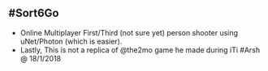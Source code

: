 #Sort6Go
---
* Online Multiplayer First/Third (not sure yet) person shooter using uNet/Photon (which is easier).
* Lastly, This is not a replica of @the2mo game he made during iTi #Arsh @ 18/1/2018
